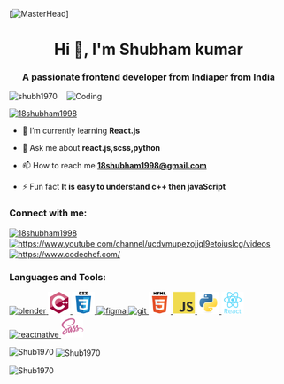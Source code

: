 [![MasterHead](https://mir-s3-cdn-cf.behance.net/project_modules/1400/6c0f9b95746151.5e9ecde69599e.gif)]
<h1 align="center">Hi 👋, I'm Shubham kumar</h1>
<h3 align="center">A passionate frontend developer from Indiaper from India</h3>
<img align='right' alt="Coding" width="400" src=https://media0.giphy.com/media/RbDKaczqWovIugyJmW/giphy.gif?cid=ecf05e471wioqq6ho6w6yg5jyc4vye7q8xhvkp8h0tfgqeuc&rid=giphy.gif&ct=g>

<p align="left"> <img src="https://komarev.com/ghpvc/?username=shubh1970&label=Profile%20views&color=0e75b6&style=flat" alt="shubh1970" /> </p>

<p align="left"> <a href="https://twitter.com/18shubham1998" target="blank"><img src="https://img.shields.io/twitter/follow/18shubham1998?logo=twitter&style=for-the-badge" alt="18shubham1998" /></a> </p>

- 🌱 I’m currently learning **React.js**

- 💬 Ask me about **react.js,scss,python**

- 📫 How to reach me **18shubham1998@gmail.com**

- ⚡ Fun fact **It is easy to understand c++ then javaScript**

<h3 align="left">Connect with me:</h3>
<p align="left">
<a href="https://twitter.com/18shubham1998" target="blank"><img align="center" src="https://raw.githubusercontent.com/rahuldkjain/github-profile-readme-generator/master/src/images/icons/Social/twitter.svg" alt="18shubham1998" height="30" width="40" /></a>
<a href="https://www.youtube.com/c/https://www.youtube.com/channel/ucdvmupezojjql9etoiuslcg/videos" target="blank"><img align="center" src="https://raw.githubusercontent.com/rahuldkjain/github-profile-readme-generator/master/src/images/icons/Social/youtube.svg" alt="https://www.youtube.com/channel/ucdvmupezojjql9etoiuslcg/videos" height="30" width="40" /></a>
<a href="https://www.codechef.com/users/https://www.codechef.com/" target="blank"><img align="center" src="https://cdn.jsdelivr.net/npm/simple-icons@3.1.0/icons/codechef.svg" alt="https://www.codechef.com/" height="30" width="40" /></a>
</p>

<h3 align="left">Languages and Tools:</h3>
<p align="left"> <a href="https://www.blender.org/" target="_blank" rel="noreferrer"> <img src="https://download.blender.org/branding/community/blender_community_badge_white.svg" alt="blender" width="40" height="40"/> </a> <a href="https://www.w3schools.com/cpp/" target="_blank" rel="noreferrer"> <img src="https://raw.githubusercontent.com/devicons/devicon/master/icons/cplusplus/cplusplus-original.svg" alt="cplusplus" width="40" height="40"/> </a> <a href="https://www.w3schools.com/css/" target="_blank" rel="noreferrer"> <img src="https://raw.githubusercontent.com/devicons/devicon/master/icons/css3/css3-original-wordmark.svg" alt="css3" width="40" height="40"/> </a> <a href="https://www.figma.com/" target="_blank" rel="noreferrer"> <img src="https://www.vectorlogo.zone/logos/figma/figma-icon.svg" alt="figma" width="40" height="40"/> </a> <a href="https://git-scm.com/" target="_blank" rel="noreferrer"> <img src="https://www.vectorlogo.zone/logos/git-scm/git-scm-icon.svg" alt="git" width="40" height="40"/> </a> <a href="https://www.w3.org/html/" target="_blank" rel="noreferrer"> <img src="https://raw.githubusercontent.com/devicons/devicon/master/icons/html5/html5-original-wordmark.svg" alt="html5" width="40" height="40"/> </a> <a href="https://developer.mozilla.org/en-US/docs/Web/JavaScript" target="_blank" rel="noreferrer"> <img src="https://raw.githubusercontent.com/devicons/devicon/master/icons/javascript/javascript-original.svg" alt="javascript" width="40" height="40"/> </a> <a href="https://www.python.org" target="_blank" rel="noreferrer"> <img src="https://raw.githubusercontent.com/devicons/devicon/master/icons/python/python-original.svg" alt="python" width="40" height="40"/> </a> <a href="https://reactjs.org/" target="_blank" rel="noreferrer"> <img src="https://raw.githubusercontent.com/devicons/devicon/master/icons/react/react-original-wordmark.svg" alt="react" width="40" height="40"/> </a> <a href="https://reactnative.dev/" target="_blank" rel="noreferrer"> <img src="https://reactnative.dev/img/header_logo.svg" alt="reactnative" width="40" height="40"/> </a> <a href="https://sass-lang.com" target="_blank" rel="noreferrer"> <img src="https://raw.githubusercontent.com/devicons/devicon/master/icons/sass/sass-original.svg" alt="sass" width="40" height="40"/> </a> </p>

<p><img align="left" src="https://github-readme-stats.vercel.app/api/top-langs?username=Shub1970&show_icons=true&locale=en&layout=compact" alt="Shub1970" /></p>

<p>&nbsp;<img align="center" src="https://github-readme-stats.vercel.app/api?username=Shub1970&show_icons=true&locale=en" alt="Shub1970" /></p>

<p><img align="center" src="https://github-readme-streak-stats.herokuapp.com/?user=Shub1970&" alt="Shub1970" /></p>
